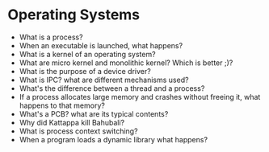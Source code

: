 # Operating Systems
  - What is a process? 
  - When an executable is launched, what happens?
  - What is a kernel of an operating system? 
  - What are micro kernel and monolithic kernel? Which is better ;)?
  - What is the purpose of a device driver?
  - What is IPC? what are different mechanisms used?
  - What's the difference between a thread and a process?
  - If a process allocates large memory and crashes without freeing it, what happens to that memory?
  - What's a PCB? what are its typical contents?
  - Why did Kattappa kill Bahubali?
  - What is process context switching?
  - When a program loads a dynamic library what happens?
